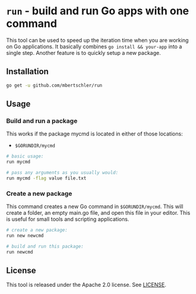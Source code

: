 `run` - build and run Go apps with one command
==============================================

This tool can be used to speed up the iteration time when you are working
on Go applications. It basically combines `go install && your-app`
into a single step. Another feature is to quickly setup a new package.

Installation
------------

```bash
go get -u github.com/mbertschler/run
```

Usage
-----

### Build and run a package

This works if the package mycmd is located in either of those locations:
- `$GORUNDIR/mycmd`

```bash
# basic usage:
run mycmd

# pass any arguments as you usually would:
run mycmd -flag value file.txt

```

### Create a new package

This command creates a new Go command in `$GORUNDIR/mycmd`.
This will create a folder, an empty main.go file, and open this file 
in your editor. This is useful for small tools and scripting applications.

```bash
# create a new package:
run new newcmd

# build and run this package:
run newcmd
```

License
-------

This tool is released under the Apache 2.0 license. See
[LICENSE](https://github.com/mbertschler/run/blob/master/LICENSE).
